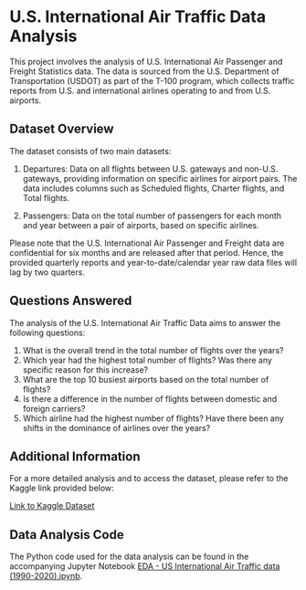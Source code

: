 # U.S. International Air Traffic Data Analysis


This project involves the analysis of U.S. International Air Passenger and Freight Statistics data. The data is sourced from the U.S. Department of Transportation (USDOT) as part of the T-100 program, which collects traffic reports from U.S. and international airlines operating to and from U.S. airports.

## Dataset Overview

The dataset consists of two main datasets:

1. Departures: Data on all flights between U.S. gateways and non-U.S. gateways, providing information on specific airlines for airport pairs. The data includes columns such as Scheduled flights, Charter flights, and Total flights.

2. Passengers: Data on the total number of passengers for each month and year between a pair of airports, based on specific airlines.

Please note that the U.S. International Air Passenger and Freight data are confidential for six months and are released after that period. Hence, the provided quarterly reports and year-to-date/calendar year raw data files will lag by two quarters.

## Questions Answered

The analysis of the U.S. International Air Traffic Data aims to answer the following questions:

1. What is the overall trend in the total number of flights over the years?
2. Which year had the highest total number of flights? Was there any specific reason for this increase?
3. What are the top 10 busiest airports based on the total number of flights?
4. Is there a difference in the number of flights between domestic and foreign carriers?
5. Which airline had the highest number of flights? Have there been any shifts in the dominance of airlines over the years?

## Additional Information

For a more detailed analysis and to access the dataset, please refer to the Kaggle link provided below:

[Link to Kaggle Dataset](https://www.kaggle.com/datasets/parulpandey/us-international-air-traffic-data?resource=download&select=International_Report_Passengers.csv)

## Data Analysis Code

The Python code used for the data analysis can be found in the accompanying Jupyter Notebook [EDA - US International Air Traffic data (1990-2020).ipynb](https://github.com/AmalSailendran/data-analytics-personal-projects/blob/main/EDA%20-%20US%20International%20Air%20Traffic%20data%20(1990-2020)/EDA%20-%20US%20International%20Air%20Traffic%20data%20(1990-2020).ipynb).



